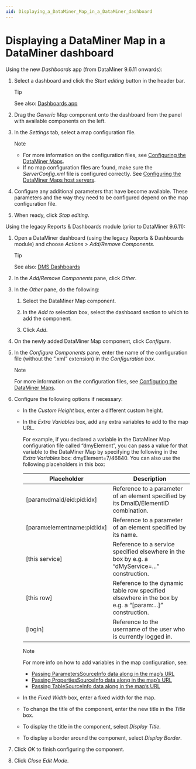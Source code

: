 ```yaml
---
uid: Displaying_a_DataMiner_Map_in_a_DataMiner_dashboard
---
```


# Displaying a DataMiner Map in a DataMiner dashboard

Using the new *Dashboards* app (from DataMiner 9.6.11 onwards):

1. Select a dashboard and click the *Start editing* button in the header bar.

    > [!TIP]
    > See also:
    > [Dashboards app](xref:newR_D#dashboards-app)

2. Drag the *Generic Map* component onto the dashboard from the panel with available components on the left.

3. In the *Settings* tab, select a map configuration file.

    > [!NOTE]
    > - For more information on the configuration files, see [Configuring the DataMiner Maps](xref:Configuring_the_DataMiner_Maps).
    > - If no map configuration files are found, make sure the *ServerConfig.xml* file is configured correctly. See [Configuring the DataMiner Maps host servers](xref:Configuring_the_DataMiner_Maps_host_servers).

4. Configure any additional parameters that have become available. These parameters and the way they need to be configured depend on the map configuration file.

5. When ready, click *Stop editing*.

Using the legacy Reports & Dashboards module (prior to DataMiner 9.6.11):

1. Open a DataMiner dashboard (using the legacy Reports & Dashboards module) and choose *Actions \> Add/Remove Components*.

    > [!TIP]
    > See also:
    > [DMS Dashboards](xref:dashboards#dms-dashboards)

2. In the *Add/Remove Components* pane, click *Other*.

3. In the *Other* pane, do the following:

    1. Select the DataMiner Map component.

    2. In the *Add to* selection box, select the dashboard section to which to add the component.

    3. Click *Add*.

4. On the newly added DataMiner Map component, click *Configure*.

5. In the *Configure Components* pane, enter the name of the configuration file (without the ”.xml” extension) in the *Configuration box*.

    > [!NOTE]
    > For more information on the configuration files, see [Configuring the DataMiner Maps](xref:Configuring_the_DataMiner_Maps).

6. Configure the following options if necessary:

    - In the *Custom Height* box, enter a different custom height.

    - In the *Extra Variables* box, add any extra variables to add to the map URL.

        For example, if you declared a variable in the DataMiner Map configuration file called “dmyElement”, you can pass a value for that variable to the DataMiner Map by specifying the following in the *Extra Variables* box: dmyElement=7/46840.
        You can also use the following placeholders in this box:

        | Placeholder                 | Description                                                                                               |
        |-------------------------------|-----------------------------------------------------------------------------------------------------------|
        | \[param:dmaid/eid:pid:idx\]   | Reference to a parameter of an element specified by its DmaID/ElementID combination.                      |
        | \[param:elementname:pid:idx\] | Reference to a parameter of an element specified by its name.                                             |
        | \[this service\]              | Reference to a service specified elsewhere in the box by e.g. a “dMyService=...” construction.            |
        | \[this row\]                  | Reference to the dynamic table row specified elsewhere in the box by e.g. a “\[param:...\]” construction. |
        | \[login\]                     | Reference to the username of the user who is currently logged in.                                         |

        > [!NOTE]
        > For more info on how to add variables in the map configuration, see:
        > - [Passing ParametersSourceInfo data along in the map’s URL](xref:ParametersSourceInfo#passing-parameterssourceinfo-data-along-in-the-maps-url)
        > - [Passing PropertiesSourceInfo data along in the map’s URL](xref:PropertiesSourceInfo#passing-propertiessourceinfo-data-along-in-the-maps-url)
        > - [Passing TableSourceInfo data along in the map’s URL](xref:TableSourceInfo#passing-tablesourceinfo-data-along-in-the-maps-url)

    - In the *Fixed Width* box, enter a fixed width for the map.

    - To change the title of the component, enter the new title in the *Title* box.

    - To display the title in the component, select *Display Title*.

    - To display a border around the component, select *Display Border*.

7. Click *OK* to finish configuring the component.

8. Click *Close Edit Mode*.
